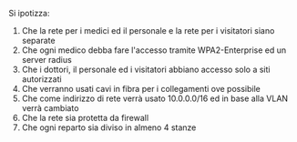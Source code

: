Si ipotizza:

1. Che la rete per i medici ed il personale e la rete per i visitatori siano separate
1. Che ogni medico debba fare l'accesso tramite WPA2-Enterprise ed un server radius
1. Che i dottori, il personale ed i visitatori abbiano accesso solo a siti autorizzati
1. Che verranno usati cavi in fibra per i collegamenti ove possibile
1. Che come indirizzo di rete verrà usato 10.0.0.0/16 ed in base alla VLAN verrà cambiato
1. Che la rete sia protetta da firewall
1. Che ogni reparto sia diviso in almeno 4 stanze
